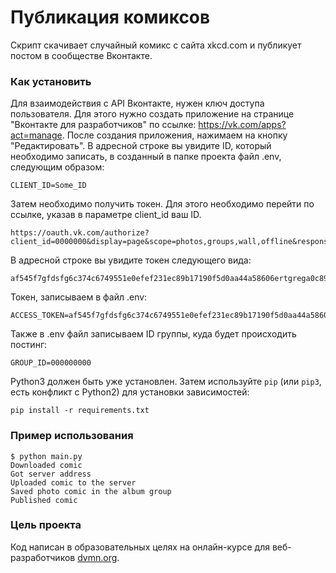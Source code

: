 # Публикация комиксов

Cкрипт скачивает случайный комикс с сайта xkcd.com и публикует постом в сообществе Вконтакте.

### Как установить

Для взаимодействия с API Вконтакте, нужен ключ доступа пользователя. Для этого нужно создать приложение на странице "Вконтакте для разработчиков" по ссылке: https://vk.com/apps?act=manage. После создания приложения, нажимаем на кнопку "Редактировать". В адресной строке вы увидите ID, который необходимо записать, в созданный в папке проекта файл .env, следующим образом:
```
CLIENT_ID=Some_ID
```

Затем необходимо получить токен. Для этого необходимо перейти по ссылке, указав в параметре client_id ваш ID.
```
https://oauth.vk.com/authorize?client_id=0000000&display=page&scope=photos,groups,wall,offline&response_type=token&v=5.95
```
В адресной строке вы увидите токен следующего вида:
```
af545f7gfdsfg6c374c6749551e0efef231ec89b17190f5d0aa44a58606ertgrega0c89b41906gwec
```
Токен, записываем в файл .env:
```
ACCESS_TOKEN=af545f7gfdsfg6c374c6749551e0efef231ec89b17190f5d0aa44a58606ertgrega0c89b41906gwec
```
Также в .env файл записываем ID группы, куда будет происходить постинг:
```
GROUP_ID=000000000
```
Python3 должен быть уже установлен. 
Затем используйте `pip` (или `pip3`, есть конфликт с Python2) для установки зависимостей:
```
pip install -r requirements.txt
```
### Пример использования
```
$ python main.py 
Downloaded comic
Got server address
Uploaded comic to the server
Saved photo comic in the album group
Published comic

```

### Цель проекта

Код написан в образовательных целях на онлайн-курсе для веб-разработчиков [dvmn.org](https://dvmn.org/).
